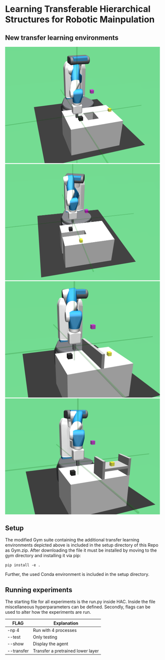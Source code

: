 # Learning Transferable Hierarchical Structures for Robotic Mainpulation

## New transfer learning environments
![FetchPush_variation1-v1](https://github.com/maltemosbach/Learning-Transferable-Hierarchical-Structures-for-Robotic-Mainpulation/blob/master/images/FetchPush_variation1-v1.png)
![FetchPush_variation2-v1](https://github.com/maltemosbach/Learning-Transferable-Hierarchical-Structures-for-Robotic-Mainpulation/blob/master/images/FetchPush_variation2-v1.png)
![FetchickAndPlace_variation1-v1](https://github.com/maltemosbach/Learning-Transferable-Hierarchical-Structures-for-Robotic-Mainpulation/blob/master/images/FetchPickAndPlace_variation1-v1.png)
![FetchickAndPlace_variation2-v1](https://github.com/maltemosbach/Learning-Transferable-Hierarchical-Structures-for-Robotic-Mainpulation/blob/master/images/FetchPickAndPlace_variation2-v1.png)

## Setup
The modified Gym suite containing the additional transfer learning environments depicted above is included in the setup directory of this Repo as Gym.zip. After downloading the file it must be installed by moving to the gym directory and installing it via pip:

```shell
pip install -e .
```

Further, the used Conda environment is included in the setup directory. 

## Running experiments
The starting file for all experiments is the run.py inside HAC. Inside the file miscellaneous hyperparameters can be defined. Secondly, flags can be used to alter how the experiments are run.

FLAG | Explanation
------------ | -------------
-np 4 | Run with 4 processes
--test | Only testing
--show | Display the agent
--transfer | Transfer a pretrained lower layer

